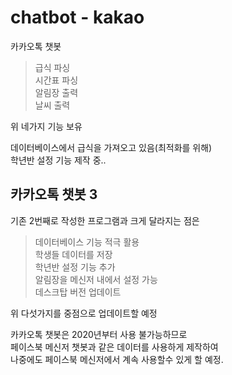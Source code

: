 # chatbot - kakao

카카오톡 챗봇  

> 급식 파싱  
> 시간표 파싱  
> 알림장 출력  
> 날씨 출력  

위 네가지 기능 보유  
  
데이터베이스에서 급식을 가져오고 있음(최적화를 위해)  
학년반 설정 기능 제작 중..  



## 카카오톡 챗봇 3

기존 2번째로 작성한 프로그램과 크게 달라지는 점은  

> 데이터베이스 기능 적극 활용  
> 학생들 데이터를 저장  
> 학년반 설정 기능 추가  
> 알림장을 메신저 내에서 설정 가능  
> 데스크탑 버전 업데이트  

위 다섯가지를 중점으로 업데이트할 예정  

카카오톡 챗봇은 2020년부터 사용 불가능하므로  
페이스북 메신저 챗봇과 같은 데이터를 사용하게 제작하여  
나중에도 페이스북 메신저에서 계속 사용할수 있게 할 예정.  